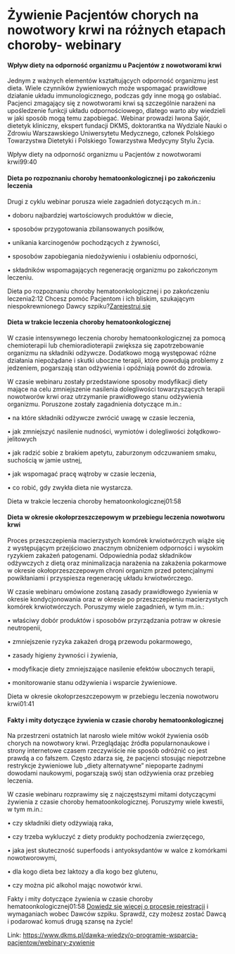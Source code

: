 # Żywienie Pacjentów chorych na nowotwory krwi na różnych etapach choroby- webinary

#### Wpływ diety na odporność organizmu u Pacjentów z nowotworami krwi


Jednym z ważnych elementów kształtujących odporność organizmu jest dieta. Wiele czynników żywieniowych może wspomagać prawidłowe działanie układu immunologicznego, podczas gdy inne mogą go osłabiać. Pacjenci zmagający się z nowotworami krwi są szczególnie narażeni na upośledzenie funkcji układu odpornościowego, dlatego warto aby wiedzieli w jaki sposób mogą temu zapobiegać. Webinar prowadzi Iwona Sajór, dietetyk kliniczny, ekspert fundacji DKMS, doktorantka na Wydziale Nauki o Zdrowiu Warszawskiego Uniwersytetu Medycznego, członek Polskiego Towarzystwa Dietetyki i Polskiego Towarzystwa Medycyny Stylu Życia.


Wpływ diety na odporność organizmu u Pacjentów z nowotworami krwi99:40
#### Dieta po rozpoznaniu choroby hematoonkologicznej i po zakończeniu leczenia


Drugi z cyklu webinar porusza wiele zagadnień dotyczących m.in.:  

• doboru najbardziej wartościowych produktów w diecie,  

• sposobów przygotowania zbilansowanych posiłków,  

• unikania karcinogenów pochodzących z żywności,  

• sposobów zapobiegania niedożywieniu i osłabieniu odporności,  

• składników wspomagających regenerację organizmu po zakończonym leczeniu.  




Dieta po rozpoznaniu choroby hematoonkologicznej i po zakończeniu leczenia2:12
Chcesz pomóc Pacjentom i ich bliskim, szukającym niespokrewnionego Dawcy szpiku?[Zarejestruj się](/zarejestruj-sie-teraz "Zarejestruj sie teraz")
#### Dieta w trakcie leczenia choroby hematoonkologicznej


W czasie intensywnego leczenia choroby hematoonkologicznej za pomocą chemioterapii lub chemioradioterapii zwiększa się zapotrzebowanie organizmu na składniki odżywcze. Dodatkowo mogą występować różne działania niepożądane i skutki uboczne terapii, które powodują problemy z jedzeniem, pogarszają stan odżywienia i opóźniają powrót do zdrowia.   

W czasie webinaru zostały przedstawione sposoby modyfikacji diety mające na celu zmniejszenie nasilenia dolegliwości towarzyszących terapii nowotworów krwi oraz utrzymanie prawidłowego stanu odżywienia organizmu. Poruszone zostały zagadnienia dotyczące m.in.:  

• na które składniki odżywcze zwrócić uwagę w czasie leczenia,  

• jak zmniejszyć nasilenie nudności, wymiotów i dolegliwości żołądkowo\-jelitowych  

• jak radzić sobie z brakiem apetytu, zaburzonym odczuwaniem smaku, suchością w jamie ustnej,  

• jak wspomagać pracę wątroby w czasie leczenia,  

• co robić, gdy zwykła dieta nie wystarcza.


  



Dieta w trakcie leczenia choroby hematoonkologicznej01:58
#### Dieta w okresie okołoprzeszczepowym w przebiegu leczenia nowotworu krwi


Proces przeszczepienia macierzystych komórek krwiotwórczych wiąże się z występującym przejściowo znacznym obniżeniem odporności i wysokim ryzykiem zakażeń patogenami. Odpowiednia podaż składników odżywczych z dietą oraz minimalizacja narażenia na zakażenia pokarmowe w okresie okołoprzeszczepowym chroni organizm przed potencjalnymi powikłaniami i przyspiesza regenerację układu krwiotwórczego.  

W czasie webinaru omówione zostaną zasady prawidłowego żywienia w okresie kondycjonowania oraz w okresie po przeszczepieniu macierzystych komórek krwiotwórczych. Poruszymy wiele zagadnień, w tym m.in.:  

• właściwy dobór produktów i sposobów przyrządzania potraw w okresie neutropenii,  

• zmniejszenie ryzyka zakażeń drogą przewodu pokarmowego,  

• zasady higieny żywności i żywienia,  

• modyfikacje diety zmniejszające nasilenie efektów ubocznych terapii,  

• monitorowanie stanu odżywienia i wsparcie żywieniowe.


  



Dieta w okresie okołoprzeszczepowym w przebiegu leczenia nowotworu krwi01:41
#### Fakty i mity dotyczące żywienia w czasie choroby hematoonkologicznej


Na przestrzeni ostatnich lat narosło wiele mitów wokół żywienia osób chorych na nowotwory krwi. Przeglądając źródła popularnonaukowe i strony internetowe czasem rzeczywiście nie sposób odróżnić co jest prawdą a co fałszem. Często zdarza się, że pacjenci stosując niepotrzebne restrykcje żywieniowe lub „diety alternatywne” niepoparte żadnymi dowodami naukowymi, pogarszają swój stan odżywienia oraz przebieg leczenia.   

W czasie webinaru rozprawimy się z najczęstszymi mitami dotyczącymi żywienia z czasie choroby hematoonkologicznej. Poruszymy wiele kwestii, w tym m.in.:


  

• czy składniki diety odżywiają raka,  

• czy trzeba wykluczyć z diety produkty pochodzenia zwierzęcego,  

• jaka jest skuteczność superfoods i antyoksydantów w walce z komórkami nowotworowymi,  

• dla kogo dieta bez laktozy a dla kogo bez glutenu,  

• czy można pić alkohol mając nowotwór krwi.


Fakty i mity dotyczące żywienia w czasie choroby hematoonkologicznej01:58
[Dowiedz się więcej o procesie rejestracji](https://www.dkms.pl/dawka-wiedzy/o-rejestracji) i wymaganiach wobec Dawców szpiku. Sprawdź, czy możesz zostać Dawcą i podarować komuś drugą szansę na życie!



Link: https://www.dkms.pl/dawka-wiedzy/o-programie-wsparcia-pacjentow/webinary-zywienie
